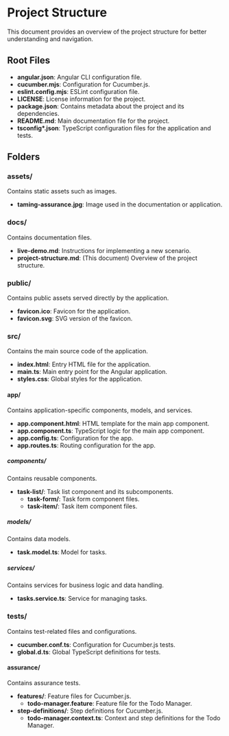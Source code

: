 # Project Structure

This document provides an overview of the project structure for better understanding and navigation.

## Root Files

- **angular.json**: Angular CLI configuration file.
- **cucumber.mjs**: Configuration for Cucumber.js.
- **eslint.config.mjs**: ESLint configuration file.
- **LICENSE**: License information for the project.
- **package.json**: Contains metadata about the project and its dependencies.
- **README.md**: Main documentation file for the project.
- **tsconfig\*.json**: TypeScript configuration files for the application and tests.

## Folders

### assets/

Contains static assets such as images.

- **taming-assurance.jpg**: Image used in the documentation or application.

### docs/

Contains documentation files.

- **live-demo.md**: Instructions for implementing a new scenario.
- **project-structure.md**: (This document) Overview of the project structure.

### public/

Contains public assets served directly by the application.

- **favicon.ico**: Favicon for the application.
- **favicon.svg**: SVG version of the favicon.

### src/

Contains the main source code of the application.

- **index.html**: Entry HTML file for the application.
- **main.ts**: Main entry point for the Angular application.
- **styles.css**: Global styles for the application.

#### app/

Contains application-specific components, models, and services.

- **app.component.html**: HTML template for the main app component.
- **app.component.ts**: TypeScript logic for the main app component.
- **app.config.ts**: Configuration for the app.
- **app.routes.ts**: Routing configuration for the app.

##### components/

Contains reusable components.

- **task-list/**: Task list component and its subcomponents.
  - **task-form/**: Task form component files.
  - **task-item/**: Task item component files.

##### models/

Contains data models.

- **task.model.ts**: Model for tasks.

##### services/

Contains services for business logic and data handling.

- **tasks.service.ts**: Service for managing tasks.

### tests/

Contains test-related files and configurations.

- **cucumber.conf.ts**: Configuration for Cucumber.js tests.
- **global.d.ts**: Global TypeScript definitions for tests.

#### assurance/

Contains assurance tests.

- **features/**: Feature files for Cucumber.js.
  - **todo-manager.feature**: Feature file for the Todo Manager.
- **step-definitions/**: Step definitions for Cucumber.js.
  - **todo-manager.context.ts**: Context and step definitions for the Todo Manager.
